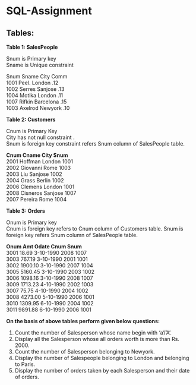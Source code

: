 # SQL-Assignment
## **Tables:** 

**Table 1: SalesPeople**

Snum is Primary key <br>
Sname is Unique constraint<br>

Snum Sname City Comm<br>
1001 Peel. London .12<br>
1002 Serres Sanjose .13<br>
1004 Motika London .11<br>
1007 Rifkin Barcelona .15<br>
1003 Axelrod Newyork .10<br>


**Table 2: Customers**

Cnum is Primary Key<br>
City has not null constraint .<br>
Snum is foreign key constraint refers Snum column of SalesPeople table.<br>

**Cnum   Cname     City     Snum**<br>
 2001   Hoffman    London   1001<br>
 2002   Giovanni   Rome     1003<br>
 2003   Liu       Sanjose   1002<br>
 2004   Grass     Berlin    1002<br>
 2006   Clemens   London    1001<br>
 2008   Cisneros  Sanjose   1007<br>
 2007   Pereira    Rome     1004<br>


**Table 3: Orders**<br>

Onum is Primary key<br>
Cnum is foreign key refers to Cnum column of Customers table. Snum is foreign key refers Snum column of SalesPeople table.<br>

**Onum     Amt        Odate     Cnum   Snum**<br>
  3001    18.69     3-10-1990   2008   1007<br>
  3003    767.19    3-10-1990   2001   1001<br>
  3002    1900.10   3-10-1990   2007   1004<br>
  3005    5160.45   3-10-1990   2003   1002<br>
  3006    1098.16   3-10-1990   2008   1007<br>
  3009    1713.23   4-10-1990   2002   1003<br>
  3007    75.75     4-10-1990   2004   1002<br>
  3008    4273.00   5-10-1990   2006   1001<br>
  3010    1309.95   6-10-1990   2004   1002<br>
  3011    9891.88   6-10-1990   2006   1001<br>

**On the basis of above tables perform given below questions:**<br>

1.  Count the number of Salesperson whose name begin with ‘a’/’A’.<br>
2.  Display all the Salesperson whose all orders worth is more than Rs. 2000.<br>
3.  Count the number of Salesperson belonging to Newyork.<br>
4.  Display the number of Salespeople belonging to London and belonging to Paris.<br>
5.  Display the number of orders taken by each Salesperson and their date of orders.<br>
